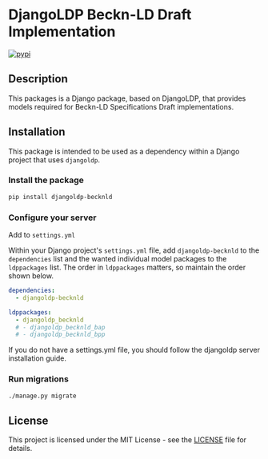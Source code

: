 # DjangoLDP Beckn-LD Draft Implementation

[![pypi](https://img.shields.io/pypi/v/djangoldp-becknld)](https://pypi.org/project/djangoldp-becknld/)

## Description

This packages is a Django package, based on DjangoLDP, that provides models required for Beckn-LD Specifications Draft implementations.

## Installation

This package is intended to be used as a dependency within a Django project that uses `djangoldp`.

### Install the package

```bash
pip install djangoldp-becknld
```

### Configure your server

Add to `settings.yml`

Within your Django project's `settings.yml` file, add `djangoldp-becknld` to the `dependencies` list and the wanted individual model packages to the `ldppackages` list. The order in `ldppackages` matters, so maintain the order shown below.

```yaml
dependencies:
  - djangoldp-becknld

ldppackages:
  - djangoldp_becknld
  # - djangoldp_becknld_bap
  # - djangoldp_becknld_bpp
```

If you do not have a settings.yml file, you should follow the djangoldp server installation guide.

### Run migrations

```bash
./manage.py migrate
```

## License

This project is licensed under the MIT License - see the [LICENSE](LICENSE) file for details.
